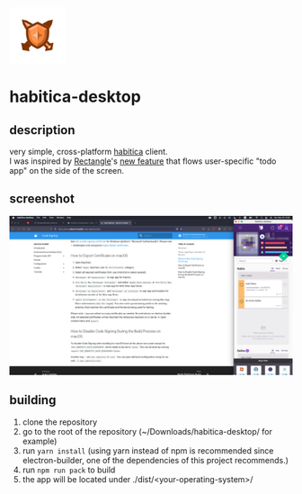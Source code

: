 <img src="./build/icon.png" width="100px" height="100px" ></img>

# habitica-desktop
## description
very simple, cross-platform [habitica](https://habitica.com) client.
<br>I was inspired by [Rectangle](https://rectangleapp.com/)'s [new feature](https://github.com/rxhanson/Rectangle/releases/tag/v0.49) that flows user-specific "todo app" on the side of the screen.

## screenshot
<img title="screenshot" alt="rectangle+habitica-desktop" src="images/screenshot.png">

## building
1. clone the repository
2. go to the root of the repository (~/Downloads/habitica-desktop/ for example)
3. run `yarn install` (using yarn instead of npm is recommended since electron-builder, one of the dependencies of this project recommends.)
4. run `npm run pack` to build
5. the app will be located under ./dist/\<your-operating-system\>/
